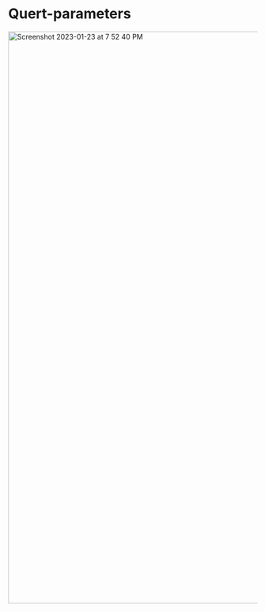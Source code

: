 # Quert-parameters
<img width="1156" alt="Screenshot 2023-01-23 at 7 52 40 PM" src="https://user-images.githubusercontent.com/101131324/214064079-6c96eb29-fb06-415b-9ee2-6e64463e2b89.png">
